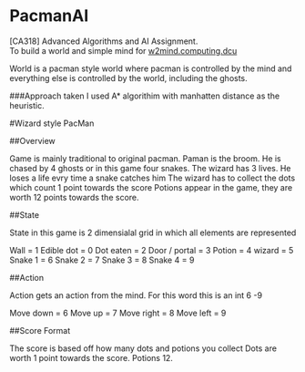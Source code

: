 PacmanAI
========

[CA318] Advanced Algorithms and AI Assignment.  
To build a world and simple mind for [w2mind.computing.dcu](http://w2mind.computing.dcu.ie/)  

World is a pacman style world where pacman is controlled by the mind and everything else is controlled by the world, including the ghosts.

###Approach taken
I used A* algorithim with manhatten distance as the heuristic. 

#Wizard style PacMan

##Overview

Game is mainly traditional to original pacman. Paman is the broom. 
He is chased by 4 ghosts or in this game four snakes.
The wizard has 3 lives. He loses a life evry time a snake catches him
The wizard has to collect the dots which count 1 point towards the score
Potions appear in the game, they are worth 12 points towards the score.

##State

State in this game is 2 dimensialal grid in which all elements are represented

Wall = 1
Edible dot = 0
Dot eaten = 2
Door / portal = 3
Potion = 4
wizard = 5
Snake 1 = 6
Snake 2 = 7
Snake 3 = 8
Snake 4 = 9

##Action

Action gets an action from the mind. For this word this is an int 6 -9

Move down = 6
Move up = 7
Move right = 8
Move left = 9

##Score Format

The score is based off how many dots and potions you collect
Dots are worth 1 point towards the score. Potions 12.

